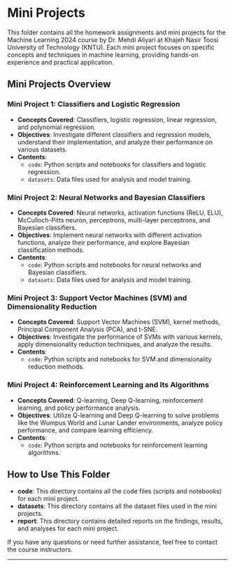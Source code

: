 # Mini Projects

This folder contains all the homework assignments and mini projects for the Machine Learning 2024 course by Dr. Mehdi Aliyari at Khajeh Nasir Toosi University of Technology (KNTU). Each mini project focuses on specific concepts and techniques in machine learning, providing hands-on experience and practical application.

## Mini Projects Overview

### Mini Project 1: Classifiers and Logistic Regression
- **Concepts Covered**: Classifiers, logistic regression, linear regression, and polynomial regression.
- **Objectives**: Investigate different classifiers and regression models, understand their implementation, and analyze their performance on various datasets.
- **Contents**:
  - `code`: Python scripts and notebooks for classifiers and logistic regression.
  - `datasets`: Data files used for analysis and model training.

### Mini Project 2: Neural Networks and Bayesian Classifiers
- **Concepts Covered**: Neural networks, activation functions (ReLU, ELU), McCulloch-Pitts neuron, perceptrons, multi-layer perceptrons, and Bayesian classifiers.
- **Objectives**: Implement neural networks with different activation functions, analyze their performance, and explore Bayesian classification methods.
- **Contents**:
  - `code`: Python scripts and notebooks for neural networks and Bayesian classifiers.
  - `datasets`: Data files used for analysis and model training.

### Mini Project 3: Support Vector Machines (SVM) and Dimensionality Reduction
- **Concepts Covered**: Support Vector Machines (SVM), kernel methods, Principal Component Analysis (PCA), and t-SNE.
- **Objectives**: Investigate the performance of SVMs with various kernels, apply dimensionality reduction techniques, and analyze the results.
- **Contents**:
  - `code`: Python scripts and notebooks for SVM and dimensionality reduction methods.

### Mini Project 4: Reinforcement Learning and Its Algorithms
- **Concepts Covered**: Q-learning, Deep Q-learning, reinforcement learning, and policy performance analysis.
- **Objectives**: Utilize Q-learning and Deep Q-learning to solve problems like the Wumpus World and Lunar Lander environments, analyze policy performance, and compare learning efficiency.
- **Contents**:
  - `code`: Python scripts and notebooks for reinforcement learning algorithms.

## How to Use This Folder

- **code**: This directory contains all the code files (scripts and notebooks) for each mini project.
- **datasets**: This directory contains all the dataset files used in the mini projects.
- **report**: This directory contains detailed reports on the findings, results, and analyses for each mini project.

If you have any questions or need further assistance, feel free to contact the course instructors.

---
  
